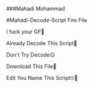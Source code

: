 ###Mahadi Mohammad 

#Mahadi-Decode-Script Fire File

I fuck your GF🥵

Already Decode This Script🥳

Don't Try Decode😔

Download This File🙂

Edit You Name This Script🙄😬
